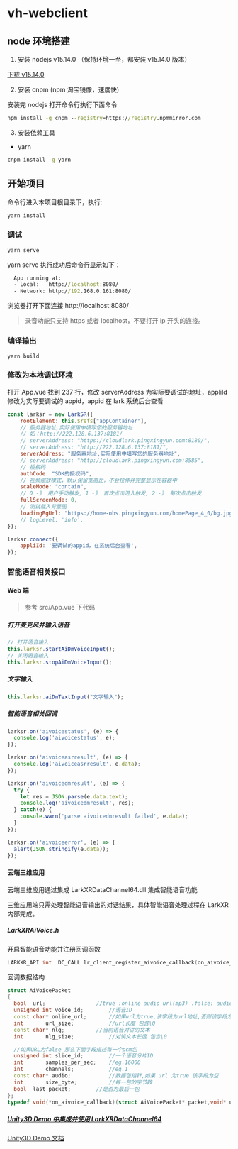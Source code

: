 # vh-webclient

## node 环境搭建

1. 安装 nodejs v15.14.0 （保持环境一至，都安装 v15.14.0 版本）

[下载 v15.14.0](https://nodejs.org/download/release/v15.14.0/)

2. 安装 cnpm (npm 淘宝镜像，速度快)

安装完 nodejs 打开命令行执行下面命令

```cmd
npm install -g cnpm --registry=https://registry.npmmirror.com
```

3. 安装依赖工具

* yarn

```cmd
cnpm install -g yarn
```

## 开始项目

命令行进入本项目根目录下，执行:

```cmd
yarn install
```

### 调试

```cmd
yarn serve
```

yarn serve 执行成功后命令行显示如下：

```cmd
  App running at:
  - Local:   http://localhost:8080/
  - Network: http://192.168.0.161:8080/
```

浏览器打开下面连接 http://localhost:8080/

> 录音功能只支持 https 或者 localhost，不要打开 ip 开头的连接。

### 编译输出

```
yarn build
```

### 修改为本地调试环境

打开 App.vue 找到 237 行，修改 serverAddress 为实际要调试的地址，appliId 修改为实际要调试的 appid，appid 在 lark 系统后台查看

```javascript
const larksr = new LarkSR({
    rootElement: this.$refs["appContainer"],
    // 服务器地址,实际使用中填写您的服务器地址
    // 如：http://222.128.6.137:8181/
    // serverAddress: "https://cloudlark.pingxingyun.com:8180/",
    // serverAddress: "http://222.128.6.137:8181/",
    serverAddress: "服务器地址,实际使用中填写您的服务器地址",
    // serverAddress: "http://cloudlark.pingxingyun.com:8585",
    // 授权码
    authCode: "SDK的授权码",
    // 视频缩放模式，默认保留宽高比，不会拉伸并完整显示在容器中
    scaleMode: "contain",
    // 0 -》 用户手动触发, 1 -》 首次点击进入触发, 2 -》 每次点击触发
    fullScreenMode: 0,
    // 测试载入背景图
    loadingBgUrl: "https://home-obs.pingxingyun.com/homePage_4_0/bg.jpg",
    // logLevel: 'info',
});

larksr.connect({
    appliId: '要调试的appid，在系统后台查看',
});
```

### 智能语音相关接口

#### Web 端

> 参考 src/App.vue 下代码

##### 打开麦克风并输入语音

```javascript
// 打开语音输入
this.larksr.startAiDmVoiceInput();
// 关闭语音输入
this.larksr.stopAiDmVoiceInput();
```

##### 文字输入

```javascript
this.larksr.aiDmTextInput("文字输入");
```

##### 智能语音相关回调

```javascript
larksr.on('aivoicestatus', (e) => {
  console.log('aivoicestatus', e);
});

larksr.on('aivoiceasrresult', (e) => {
  console.log('aivoiceasrresult', e.data);
});

larksr.on('aivoicedmresult', (e) => {
  try {
    let res = JSON.parse(e.data.text);
    console.log('aivoicedmresult', res);
  } catch(e) {
    console.warn('parse aivoicedmresult failed', e.data);
  }
});

larksr.on('aivoiceerror', (e) => {
  alert(JSON.stringify(e.data));
});
```

#### 云端三维应用

云端三维应用通过集成 LarkXRDataChannel64.dll 集成智能语音功能

三维应用端只需处理智能语音输出的对话结果，具体智能语音处理过程在 LarkXR 内部完成。

##### LarkXRAiVoice.h 

开启智能语音功能并注册回调函数

```c++
LARKXR_API int  DC_CALL lr_client_register_aivoice_callback(on_aivoice_callback cb,void* user_data);
```

回调数据结构

```c++
struct AiVoicePacket
{
  bool	url;				//true :online audio url(mp3) .false: audio pack (pcm)
  unsigned int voice_id;		//语音ID
  const char* online_url;		//如果url为true,该字段为url地址,否则该字段为NULL 
  int	    url_size;			//url长度 包含\0
  const char* nlg;			//当前语音对讲的文本
  int	    nlg_size;			//对讲文本长度 包含\0

  //如果URL为false 那么下面字段描述每一个pcm包
  unsigned int slice_id;		//一个语音分片ID
  int		samples_per_sec;	//eg.16000
  int		channels;		    //eg.1
  const char* audio;			//数据包指针,如果 url 为true 该字段为空
  int		size_byte;			//每一包的字节数
  bool	last_packet;		//是否为最后一包
};
typedef void(*on_aivoice_callback)(struct AiVoicePacket* packet,void* user_data);
```

##### [Unity3D Demo 中集成并使用 LarkXRDataChannel64](./unity3d_demo/)

[Unity3D Demo 文档](./unity3d_demo/README.md)

